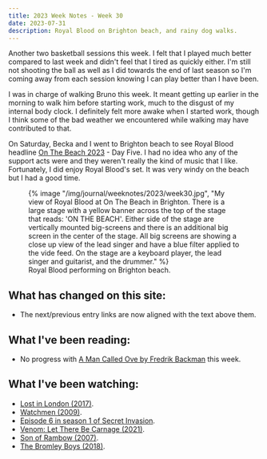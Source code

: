 ```yaml
---
title: 2023 Week Notes - Week 30
date: 2023-07-31
description: Royal Blood on Brighton beach, and rainy dog walks.
---
```


Another two basketball sessions this week. I felt that I played much better compared to last week and didn't feel that I tired as quickly either. I'm still not shooting the ball as well as I did towards the end of last season so I'm coming away from each session knowing I can play better than I have been. 

I was in charge of walking Bruno this week. It meant getting up earlier in the morning to walk him before starting work, much to the disgust of my internal body clock. I definitely felt more awake when I started work, though I think some of the bad weather we encountered while walking may have contributed to that.

On Saturday, Becka and I went to Brighton beach to see Royal Blood headline [On The Beach 2023](https://onthebeachbrighton.com/) - Day Five. I had no idea who any of the support acts were and they weren't really the kind of music that I like. Fortunately, I did enjoy Royal Blood's set. It was very windy on the beach but I had a good time.

  <figure>
    {% image "/img/journal/weeknotes/2023/week30.jpg", "My view of Royal Blood at On The Beach in Brighton. There is a large stage with a yellow banner across the top of the stage that reads: 'ON THE BEACH'. Either side of the stage are vertically mounted big-screens and there is an additional big screen in the center of the stage. All big screens are showing a close up view of the lead singer and have a blue filter applied to the vide feed. On the stage are a keyboard player, the lead singer and guitarist, and the drummer." %}
    <figcaption>Royal Blood performing on Brighton beach.</figcaption>
  </figure>

## What has changed on this site:

- The next/previous entry links are now aligned with the text above them.
## What I've been reading:
- No progress with [A Man Called Ove by Fredrik Backman](https://declanbyrd.co.uk/reading/#now) this week.
## What I've been watching:
- [Lost in London (2017)](https://www.themoviedb.org/movie/435218).
- [Watchmen (2009)](https://www.themoviedb.org/movie/13183).
- [Episode 6 in season 1 of Secret Invasion](https://www.themoviedb.org/tv/114472/season/1/episode/6).
- [Venom: Let There Be Carnage (2021)](https://www.themoviedb.org/movie/580489).
- [Son of Rambow (2007)](https://www.themoviedb.org/movie/13258).
- [The Bromley Boys (2018)](https://www.themoviedb.org/movie/512747).